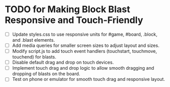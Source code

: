 # TODO for Making Block Blast Responsive and Touch-Friendly

- [ ] Update styles.css to use responsive units for #game, #board, .block, and .blast elements.
- [ ] Add media queries for smaller screen sizes to adjust layout and sizes.
- [ ] Modify script.js to add touch event handlers (touchstart, touchmove, touchend) for blasts.
- [ ] Disable default drag and drop on touch devices.
- [ ] Implement touch drag and drop logic to allow smooth dragging and dropping of blasts on the board.
- [ ] Test on phone or emulator for smooth touch drag and responsive layout.
